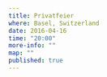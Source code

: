 ```yaml
---
title: Privatfeier
where: Basel, Switzerland
date: 2016-04-16
time: "20:00"
more-info: ""
map: ""
published: true
---
```


